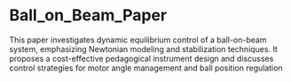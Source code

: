 # Ball_on_Beam_Paper
This paper investigates dynamic equilibrium control of a ball-on-beam system, emphasizing Newtonian modeling and stabilization techniques. It proposes a cost-effective pedagogical instrument design and discusses control strategies for motor angle management and ball position regulation

